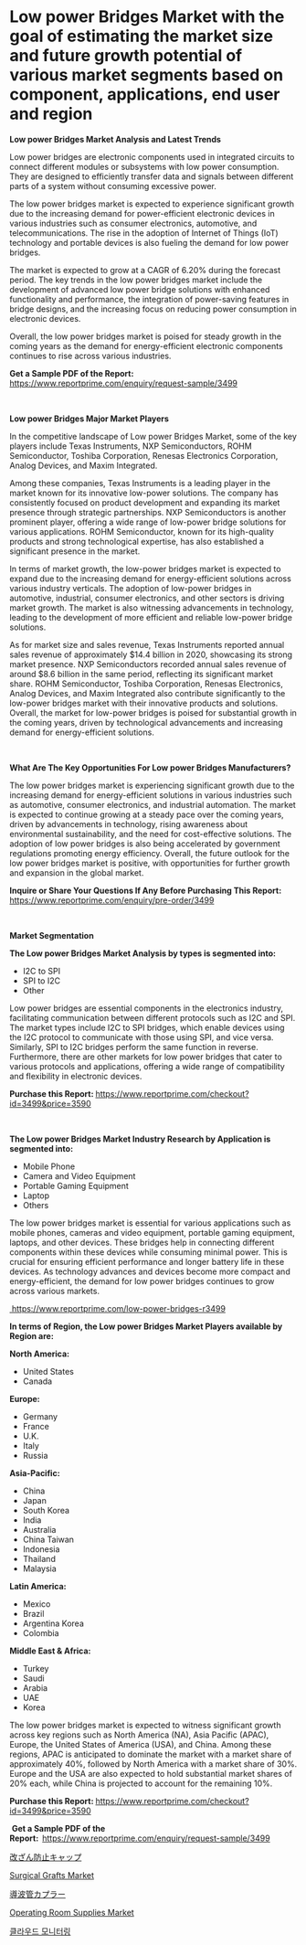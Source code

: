 <p><h1>Low power Bridges Market with the goal of estimating the market size and future growth potential of various market segments based on component, applications, end user and region</h1></p><p><strong>Low power Bridges Market Analysis and Latest Trends</strong></p>
<p><p>Low power bridges are electronic components used in integrated circuits to connect different modules or subsystems with low power consumption. They are designed to efficiently transfer data and signals between different parts of a system without consuming excessive power.</p><p>The low power bridges market is expected to experience significant growth due to the increasing demand for power-efficient electronic devices in various industries such as consumer electronics, automotive, and telecommunications. The rise in the adoption of Internet of Things (IoT) technology and portable devices is also fueling the demand for low power bridges.</p><p>The market is expected to grow at a CAGR of 6.20% during the forecast period. The key trends in the low power bridges market include the development of advanced low power bridge solutions with enhanced functionality and performance, the integration of power-saving features in bridge designs, and the increasing focus on reducing power consumption in electronic devices.</p><p>Overall, the low power bridges market is poised for steady growth in the coming years as the demand for energy-efficient electronic components continues to rise across various industries.</p></p>
<p><strong>Get a Sample PDF of the Report:&nbsp;</strong> <a href="https://www.reportprime.com/enquiry/request-sample/3499">https://www.reportprime.com/enquiry/request-sample/3499</a></p>
<p>&nbsp;</p>
<p><strong>Low power Bridges Major Market Players</strong></p>
<p><p>In the competitive landscape of Low power Bridges Market, some of the key players include Texas Instruments, NXP Semiconductors, ROHM Semiconductor, Toshiba Corporation, Renesas Electronics Corporation, Analog Devices, and Maxim Integrated. </p><p>Among these companies, Texas Instruments is a leading player in the market known for its innovative low-power solutions. The company has consistently focused on product development and expanding its market presence through strategic partnerships. NXP Semiconductors is another prominent player, offering a wide range of low-power bridge solutions for various applications. ROHM Semiconductor, known for its high-quality products and strong technological expertise, has also established a significant presence in the market.</p><p>In terms of market growth, the low-power bridges market is expected to expand due to the increasing demand for energy-efficient solutions across various industry verticals. The adoption of low-power bridges in automotive, industrial, consumer electronics, and other sectors is driving market growth. The market is also witnessing advancements in technology, leading to the development of more efficient and reliable low-power bridge solutions.</p><p>As for market size and sales revenue, Texas Instruments reported annual sales revenue of approximately $14.4 billion in 2020, showcasing its strong market presence. NXP Semiconductors recorded annual sales revenue of around $8.6 billion in the same period, reflecting its significant market share. ROHM Semiconductor, Toshiba Corporation, Renesas Electronics, Analog Devices, and Maxim Integrated also contribute significantly to the low-power bridges market with their innovative products and solutions. Overall, the market for low-power bridges is poised for substantial growth in the coming years, driven by technological advancements and increasing demand for energy-efficient solutions.</p></p>
<p>&nbsp;</p>
<p><strong>What Are The Key Opportunities For Low power Bridges Manufacturers?</strong></p>
<p><p>The low power bridges market is experiencing significant growth due to the increasing demand for energy-efficient solutions in various industries such as automotive, consumer electronics, and industrial automation. The market is expected to continue growing at a steady pace over the coming years, driven by advancements in technology, rising awareness about environmental sustainability, and the need for cost-effective solutions. The adoption of low power bridges is also being accelerated by government regulations promoting energy efficiency. Overall, the future outlook for the low power bridges market is positive, with opportunities for further growth and expansion in the global market.</p></p>
<p><strong>Inquire or Share Your Questions If Any Before Purchasing This Report:</strong> <a href="https://www.reportprime.com/enquiry/pre-order/3499">https://www.reportprime.com/enquiry/pre-order/3499</a></p>
<p>&nbsp;</p>
<p><strong>Market Segmentation</strong></p>
<p><strong>The Low power Bridges Market Analysis by types is segmented into:</strong></p>
<p><ul><li>I2C to SPI</li><li>SPI to I2C</li><li>Other</li></ul></p>
<p><p>Low power bridges are essential components in the electronics industry, facilitating communication between different protocols such as I2C and SPI. The market types include I2C to SPI bridges, which enable devices using the I2C protocol to communicate with those using SPI, and vice versa. Similarly, SPI to I2C bridges perform the same function in reverse. Furthermore, there are other markets for low power bridges that cater to various protocols and applications, offering a wide range of compatibility and flexibility in electronic devices.</p></p>
<p><strong>Purchase this Report:&nbsp;</strong><a href="https://www.reportprime.com/checkout?id=3499&price=3590">https://www.reportprime.com/checkout?id=3499&price=3590</a></p>
<p>&nbsp;</p>
<p><strong>The Low power Bridges Market Industry Research by Application is segmented into:</strong></p>
<p><ul><li>Mobile Phone</li><li>Camera and Video Equipment</li><li>Portable Gaming Equipment</li><li>Laptop</li><li>Others</li></ul></p>
<p><p>The low power bridges market is essential for various applications such as mobile phones, cameras and video equipment, portable gaming equipment, laptops, and other devices. These bridges help in connecting different components within these devices while consuming minimal power. This is crucial for ensuring efficient performance and longer battery life in these devices. As technology advances and devices become more compact and energy-efficient, the demand for low power bridges continues to grow across various markets.</p></p>
<p><a href="https://www.reportprime.com/low-power-bridges-r3499">&nbsp;https://www.reportprime.com/low-power-bridges-r3499</a></p>
<p><strong>In terms of Region, the Low power Bridges Market Players available by Region are:</strong></p>
<p>
    <p> <strong> North America: </strong>
        <ul>
            <li>United States</li>
            <li>Canada</li>
        </ul>
        </p> 
    <p> <strong> Europe: </strong>
        <ul>
            <li>Germany</li>
            <li>France</li>
            <li>U.K.</li>
            <li>Italy</li>
            <li>Russia</li>
        </ul>
        </p> 
    <p> <strong> Asia-Pacific: </strong>
        <ul>
            <li>China</li>
            <li>Japan</li>
            <li>South Korea</li>
            <li>India</li>
            <li>Australia</li>
            <li>China Taiwan</li>
            <li>Indonesia</li>
            <li>Thailand</li>
            <li>Malaysia</li>
        </ul>
        </p> 
    <p> <strong> Latin America: </strong>
        <ul>
            <li>Mexico</li>
            <li>Brazil</li>
            <li>Argentina Korea</li>
            <li>Colombia</li>
        </ul>
        </p> 
    <p> <strong> Middle East & Africa: </strong>
        <ul>
            <li>Turkey</li>
            <li>Saudi</li>
            <li>Arabia</li>
            <li>UAE</li>
            <li>Korea</li>
        </ul>
    </p>
    </p>
<p><p>The low power bridges market is expected to witness significant growth across key regions such as North America (NA), Asia Pacific (APAC), Europe, the United States of America (USA), and China. Among these regions, APAC is anticipated to dominate the market with a market share of approximately 40%, followed by North America with a market share of 30%. Europe and the USA are also expected to hold substantial market shares of 20% each, while China is projected to account for the remaining 10%.</p></p>
<p><strong>Purchase this Report: </strong><a href="https://www.reportprime.com/checkout?id=3499&price=3590">https://www.reportprime.com/checkout?id=3499&price=3590</a></p>
<p>&nbsp;<strong>Get a Sample PDF of the Report:&nbsp;&nbsp;</strong><a href="https://www.reportprime.com/enquiry/request-sample/3499">https://www.reportprime.com/enquiry/request-sample/3499</a></p>
<p><strong></strong></p>
<p><p><a href="https://medium.com/@skyleridges76856/%E3%82%BF%E3%83%B3%E3%83%91%E3%83%BC%E3%83%97%E3%83%AB%E3%83%BC%E3%83%95%E3%82%AD%E3%83%A3%E3%83%83%E3%83%97%E5%B8%82%E5%A0%B4%E3%81%AE%E4%BA%88%E6%B8%AC-2024%E5%B9%B4%E3%81%8B%E3%82%892031%E5%B9%B4%E3%81%BE%E3%81%A7%E3%81%AE%E3%82%B0%E3%83%AD%E3%83%BC%E3%83%90%E3%83%AB%E5%B8%82%E5%A0%B4%E3%83%88%E3%83%AC%E3%83%B3%E3%83%89%E3%81%A8%E5%88%86%E6%9E%90%E3%81%AF-137%E3%83%9A%E3%83%BC%E3%82%B8%E3%81%A7%E3%82%AB%E3%83%90%E3%83%BC%E3%81%95%E3%82%8C%E3%81%A6%E3%81%84%E3%81%BE%E3%81%99-17b6c81b15df">改ざん防止キャップ</a></p><p><a href="https://issuu.com/reportprime-2/docs/surgical-grafts-market-size-2030.pptx">Surgical Grafts Market</a></p><p><a href="https://github.com/nxboeu02965442/Market-Research-Report-List-3/blob/main/246945234561.md">導波管カプラー</a></p><p><a href="https://issuu.com/reportprime-2/docs/operating-room-supplies-market-size-2030.pptx">Operating Room Supplies Market</a></p><p><a href="https://github.com/mpodehpw07370073/Market-Research-Report-List-3/blob/main/511363440262.md">클라우드 모니터링</a></p></p>